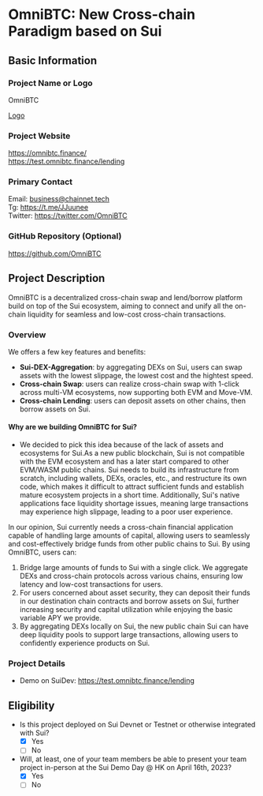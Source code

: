 # OmniBTC: New Cross-chain Paradigm based on Sui

## Basic Information

### Project Name or Logo

OmniBTC

[Logo](https://github.com/omniBTClabs/sui-demo-day-hk/blob/main/assets/OmniBTC.png)

### Project Website

https://omnibtc.finance/  
https://test.omnibtc.finance/lending

### Primary Contact

Email: business@chainnet.tech  
Tg: https://t.me/JJuunee  
Twitter: https://twitter.com/OmniBTC

### GitHub Repository (Optional)

https://github.com/OmniBTC

## Project Description 

OmniBTC is a decentralized cross-chain swap and lend/borrow platform build on top of the Sui ecosystem, aiming to connect and unify all the on-chain liquidity for seamless and low-cost cross-chain transactions.  

### Overview
We offers a few key features and benefits:
* **Sui-DEX-Aggregation**: by aggregating DEXs on Sui, users can swap assets with the lowest slippage, the lowest cost and the hightest speed.
* **Cross-chain Swap**: users can realize cross-chain swap with 1-click across multi-VM ecosystems, now supporting both EVM and Move-VM.
* **Cross-chain Lending**: users can deposit assets on other chains, then borrow assets on Sui.

#### Why are we building OmniBTC for Sui?
* We decided to pick this idea because of the lack of assets and ecosystems for Sui.As a new public blockchain, Sui is not compatible with the EVM ecosystem and has a later start compared to other EVM/WASM public chains. Sui needs to build its infrastructure from scratch, including wallets, DEXs, oracles, etc., and restructure its own code, which makes it difficult to attract sufficient funds and establish mature ecosystem projects in a short time. Additionally, Sui's native applications face liquidity shortage issues, meaning large transactions may experience high slippage, leading to a poor user experience.

In our opinion, Sui currently needs a cross-chain financial application capable of handling large amounts of capital, allowing users to seamlessly and cost-effectively bridge funds from other public chains to Sui. By using OmniBTC, users can:

1. Bridge large amounts of funds to Sui with a single click. We aggregate DEXs and cross-chain protocols across various chains, ensuring low latency and low-cost transactions for users.
2. For users concerned about asset security, they can deposit their funds in our destination chain contracts and borrow assets on Sui, further increasing security and capital utilization while enjoying the basic variable APY we provide.
3. By aggregating DEXs locally on Sui, the new public chain Sui can have deep liquidity pools to support large transactions, allowing users to confidently experience products on Sui.

### Project Details
* Demo on SuiDev: https://test.omnibtc.finance/lending

## Eligibility

- Is this project deployed on Sui Devnet or Testnet or otherwise integrated with Sui?
    - [x] Yes
    - [ ] No
- Will, at least, one of your team members be able to present your team project in-person at the Sui Demo Day @ HK on April 16th, 2023?
    - [x] Yes
    - [ ] No
